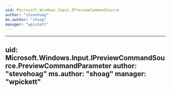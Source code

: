 ```yaml
---
uid: Microsoft.Windows.Input.IPreviewCommandSource
author: "stevehoag"
ms.author: "shoag"
manager: "wpickett"
---
```


---
uid: Microsoft.Windows.Input.IPreviewCommandSource.PreviewCommandParameter
author: "stevehoag"
ms.author: "shoag"
manager: "wpickett"
---
